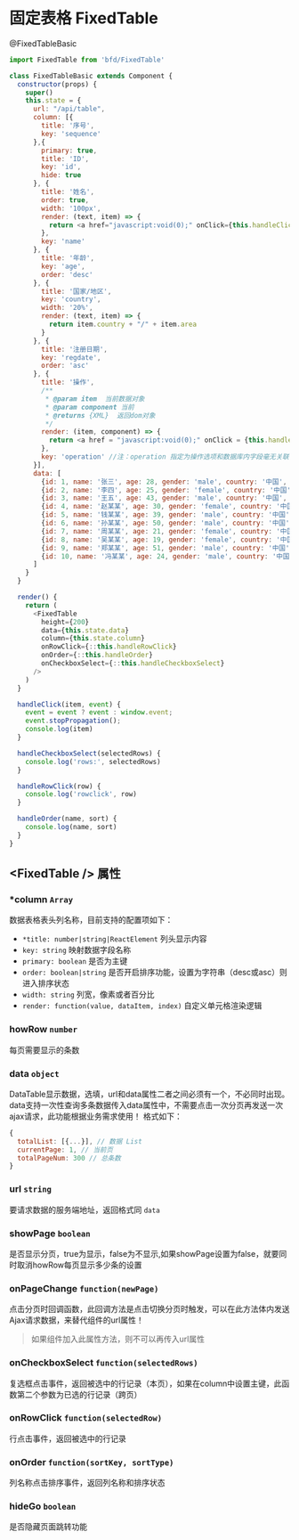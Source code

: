# 固定表格 FixedTable

@FixedTableBasic
```js
import FixedTable from 'bfd/FixedTable'

class FixedTableBasic extends Component {
  constructor(props) {
    super()
    this.state = {
      url: "/api/table",
      column: [{
        title: '序号',
        key: 'sequence'
      },{
        primary: true,
        title: 'ID',
        key: 'id',
        hide: true
      }, {
        title: '姓名',
        order: true,
        width: '100px',
        render: (text, item) => {
          return <a href="javascript:void(0);" onClick={this.handleClick.bind(this, item)}>{text}</a>
        },
        key: 'name'
      }, {
        title: '年龄',
        key: 'age',
        order: 'desc'
      }, {
        title: '国家/地区',
        key: 'country',
        width: '20%',
        render: (text, item) => {
          return item.country + "/" + item.area
        }
      }, {
        title: '注册日期',
        key: 'regdate',
        order: 'asc'
      }, {
        title: '操作',
        /**
         * @param item  当前数据对象
         * @param component 当前
         * @returns {XML}  返回dom对象
         */
        render: (item, component) => {
          return <a href = "javascript:void(0);" onClick = {this.handleClick.bind(this, item)}>编辑</a>
        },
        key: 'operation' //注：operation 指定为操作选项和数据库内字段毫无关联，其他key 都必须与数据库内一致
      }],
      data: [
        {id: 1, name: '张三', age: 28, gender: 'male', country: '中国', area: '北京', regdate: '2016-03-01' },
        {id: 2, name: '李四', age: 25, gender: 'female', country: '中国', area: '杭州', regdate: '2016-04-11' },
        {id: 3, name: '王五', age: 43, gender: 'male', country: '中国', area: '沈阳', regdate: '2016-05-06' },
        {id: 4, name: '赵某某', age: 30, gender: 'female', country: '中国', area: '上海', regdate: '2016-03-09' },
        {id: 5, name: '钱某某', age: 39, gender: 'male', country: '中国', area: '深圳', regdate: '2015-11-11' },
        {id: 6, name: '孙某某', age: 50, gender: 'male', country: '中国', area: '石家庄', regdate: '2016-06-01' },
        {id: 7, name: '周某某', age: 21, gender: 'female', country: '中国', area: '西安', regdate: '2016-08-13' },
        {id: 8, name: '吴某某', age: 19, gender: 'female', country: '中国', area: '天津', regdate: '2016-02-22' },
        {id: 9, name: '郑某某', age: 51, gender: 'male', country: '中国', area: '武汉', regdate: '2016-01-18' },
        {id: 10, name: '冯某某', age: 24, gender: 'male', country: '中国', area: '广州', regdate: '2016-09-20' }
      ]
    }
  }

  render() {
    return (
      <FixedTable
        height={200}
        data={this.state.data}
        column={this.state.column}
        onRowClick={::this.handleRowClick}
        onOrder={::this.handleOrder}
        onCheckboxSelect={::this.handleCheckboxSelect}
      />
    )
  }

  handleClick(item, event) {
    event = event ? event : window.event;
    event.stopPropagation();
    console.log(item)
  }

  handleCheckboxSelect(selectedRows) {
    console.log('rows:', selectedRows)
  }

  handleRowClick(row) {
    console.log('rowclick', row)
  }

  handleOrder(name, sort) {
    console.log(name, sort)
  }
}
```

## \<FixedTable /> 属性

### *column `Array`
数据表格表头列名称，目前支持的配置项如下：
- `*title: number|string|ReactElement` 列头显示内容
- `key: string` 映射数据字段名称
- `primary: boolean` 是否为主键
- `order: boolean|string` 是否开启排序功能，设置为字符串（desc或asc）则进入排序状态
- `width: string` 列宽，像素或者百分比
- `render: function(value, dataItem, index)` 自定义单元格渲染逻辑

### howRow `number`
每页需要显示的条数

### data `object`
DataTable显示数据，选填，url和data属性二者之间必须有一个，不必同时出现。data支持一次性查询多条数据传入data属性中，不需要点击一次分页再发送一次ajax请求，此功能根据业务需求使用！
格式如下：
```js
{
  totalList: [{...}], // 数据 List
  currentPage: 1, // 当前页
  totalPageNum: 300 // 总条数
}
```

### url `string`
要请求数据的服务端地址，返回格式同 `data`

### showPage `boolean`
是否显示分页，true为显示，false为不显示,如果showPage设置为false，就要同时取消howRow每页显示多少条的设置

### onPageChange `function(newPage)`
点击分页时回调函数，此回调方法是点击切换分页时触发，可以在此方法体内发送Ajax请求数据，来替代组件的url属性！
> 如果组件加入此属性方法，则不可以再传入url属性

### onCheckboxSelect `function(selectedRows)`
复选框点击事件，返回被选中的行记录（本页），如果在column中设置主键，此函数第二个参数为已选的行记录（跨页）

### onRowClick `function(selectedRow)`
行点击事件，返回被选中的行记录

### onOrder `function(sortKey, sortType)`
列名称点击排序事件，返回列名称和排序状态

### hideGo `boolean`
是否隐藏页面跳转功能

